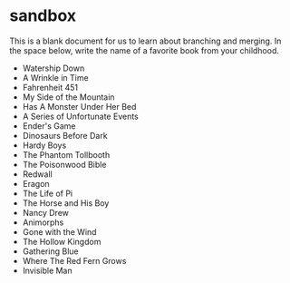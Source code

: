 # sandbox

This is a blank document for us to learn about branching and merging. In the space below, write the name of a favorite book from your childhood.

* Watership Down
* A Wrinkle in Time
* Fahrenheit 451
* My Side of the Mountain
* Has A Monster Under Her Bed 
* A Series of Unfortunate Events
* Ender's Game
* Dinosaurs Before Dark 
* Hardy Boys
* The Phantom Tollbooth
* The Poisonwood Bible
* Redwall
* Eragon
* The Life of Pi
* The Horse and His Boy
* Nancy Drew
* Animorphs
* Gone with the Wind
* The Hollow Kingdom
* Gathering Blue
* Where The Red Fern Grows
* Invisible Man  
